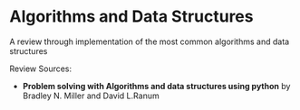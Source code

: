 # Algorithms and Data Structures

A review through implementation of the most common algorithms and data structures

Review Sources:

* __Problem solving with Algorithms and data structures using python__ by Bradley N. Miller and David L.Ranum
